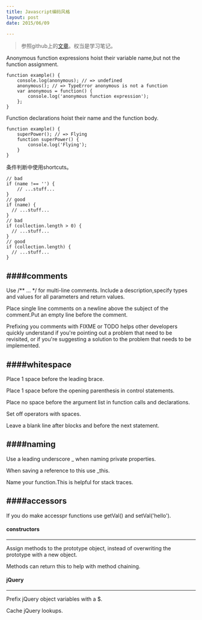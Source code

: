 ```yaml
---
title: Javascript编码风格
layout: post
date: 2015/06/09

---
```

> 参照github上的[文章](https://github.com/airbnb/javascript/tree/master/es5)。权当是学习笔记。
<!--more-->

Anonymous function expressions hoist their variable name,but not the function assignment.

	function example() {
  		console.log(anonymous); // => undefined
  		anonymous(); // => TypeError anonymous is not a function
  		var anonymous = function() {
    		console.log('anonymous function expression');
  		};
	}
	
Function declarations hoist their name and the function body.

	function example() {
  		superPower(); // => Flying
  		function superPower() {
    		console.log('Flying');
  		}
	}
	
条件判断中使用shortcuts。

	// bad
	if (name !== '') {
  		// ...stuff...
	}
	// good
	if (name) {
	  // ...stuff...
	}
	// bad
	if (collection.length > 0) {
	  // ...stuff...
	}
	// good
	if (collection.length) {
	  // ...stuff...
	}
	
####comments
---
Use /** ... */ for multi-line comments. Include a description,specify types and values for all parameters and return values.

Place single line comments on a newline above the subject of the comment.Put an empty line before the comment.

Prefixing you comments with FIXME or TODO helps other developers quickly understand if you're pointing out a problem that need to be revisited, or if you're suggesting a solution to the problem that needs to be implemented.

####whitespace
---
Place 1 space before the leading brace.

Place 1 space before the opening parenthesis in control statements. 

Place no space before the argument list in function calls and declarations. 

Set off operators with spaces.

Leave a blank line after blocks and before the next statement.

####naming
---

Use a leading underscore _ when naming private properties.

When saving a reference to this use _this.

Name your function.This is helpful for stack traces.

####accessors
---
If you do make accesspr functions use getVal() and setVal('hello').

#### constructors
---
Assign methods to the prototype object, instead of overwriting the prototype with a new object. 

Methods can return this to help with method chaining.

#### jQuery
---
Prefix jQuery object variables with a $.

Cache jQuery lookups.

